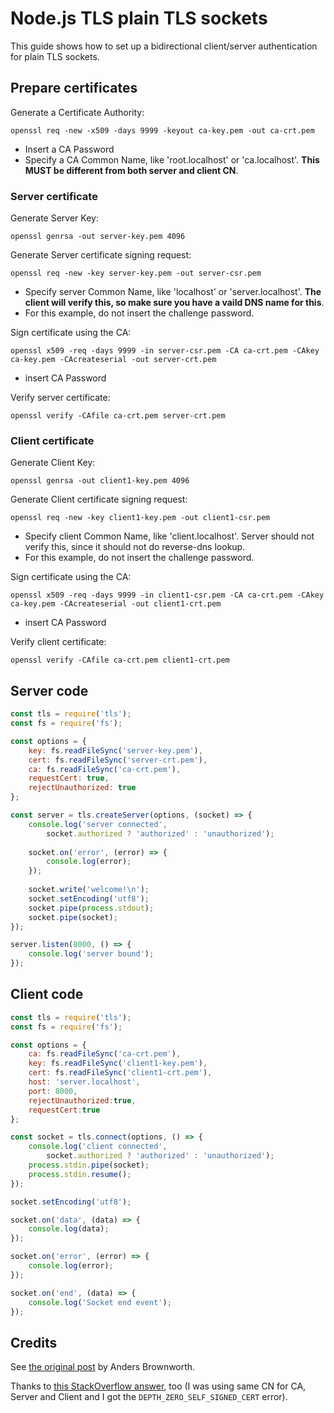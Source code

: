 # Node.js TLS plain TLS sockets

This guide shows how to set up a bidirectional client/server authentication for plain TLS sockets. 

## Prepare certificates

Generate a Certificate Authority:
```shell
openssl req -new -x509 -days 9999 -keyout ca-key.pem -out ca-crt.pem
```
- Insert a CA Password
- Specify a CA Common Name, like 'root.localhost' or 'ca.localhost'. __This MUST be different from both server and client CN__.

### Server certificate

Generate Server Key:
```shell
openssl genrsa -out server-key.pem 4096
```
Generate Server certificate signing request:
```shell
openssl req -new -key server-key.pem -out server-csr.pem
```
- Specify server Common Name, like 'localhost' or 'server.localhost'. __The client will verify this, so make sure you have a vaild DNS name for this__.
- For this example, do not insert the challenge password.

Sign certificate using the CA:
```shell
openssl x509 -req -days 9999 -in server-csr.pem -CA ca-crt.pem -CAkey ca-key.pem -CAcreateserial -out server-crt.pem
```
- insert CA Password

Verify server certificate:
```shell
openssl verify -CAfile ca-crt.pem server-crt.pem
```
### Client certificate

Generate Client Key:
```shell
openssl genrsa -out client1-key.pem 4096
```
Generate Client certificate signing request:
```shell
openssl req -new -key client1-key.pem -out client1-csr.pem
```
- Specify client Common Name, like 'client.localhost'. Server should not verify this, since it should not do reverse-dns lookup.
- For this example, do not insert the challenge password.

Sign certificate using the CA:
```shell
openssl x509 -req -days 9999 -in client1-csr.pem -CA ca-crt.pem -CAkey ca-key.pem -CAcreateserial -out client1-crt.pem
```
- insert CA Password

Verify client certificate:
```shell
openssl verify -CAfile ca-crt.pem client1-crt.pem
```

## Server code

```javascript
const tls = require('tls');
const fs = require('fs');

const options = { 
    key: fs.readFileSync('server-key.pem'), 
    cert: fs.readFileSync('server-crt.pem'), 
    ca: fs.readFileSync('ca-crt.pem'), 
    requestCert: true, 
    rejectUnauthorized: true
}; 

const server = tls.createServer(options, (socket) => {
    console.log('server connected', 
        socket.authorized ? 'authorized' : 'unauthorized');
    
    socket.on('error', (error) => {
        console.log(error);
    });
    
    socket.write('welcome!\n');
    socket.setEncoding('utf8');
    socket.pipe(process.stdout);
    socket.pipe(socket);
});

server.listen(8000, () => {
    console.log('server bound');
});
```

## Client code

```javascript
const tls = require('tls');
const fs = require('fs');

const options = {
    ca: fs.readFileSync('ca-crt.pem'),
    key: fs.readFileSync('client1-key.pem'),
    cert: fs.readFileSync('client1-crt.pem'),
    host: 'server.localhost',
    port: 8000,
    rejectUnauthorized:true,
    requestCert:true
};

const socket = tls.connect(options, () => {
    console.log('client connected', 
        socket.authorized ? 'authorized' : 'unauthorized');
    process.stdin.pipe(socket);
    process.stdin.resume();
});

socket.setEncoding('utf8');

socket.on('data', (data) => {
    console.log(data);
});

socket.on('error', (error) => {
    console.log(error);
});

socket.on('end', (data) => {
    console.log('Socket end event');
});
```


## Credits

See [the original post](https://engineering.circle.com/https-authorized-certs-with-node-js-315e548354a2#.24nmlit7w) by Anders Brownworth.

Thanks to [this StackOverflow answer](http://stackoverflow.com/a/23715832/4255183), too (I was using same CN for CA, Server and Client and I got the `DEPTH_ZERO_SELF_SIGNED_CERT` error).